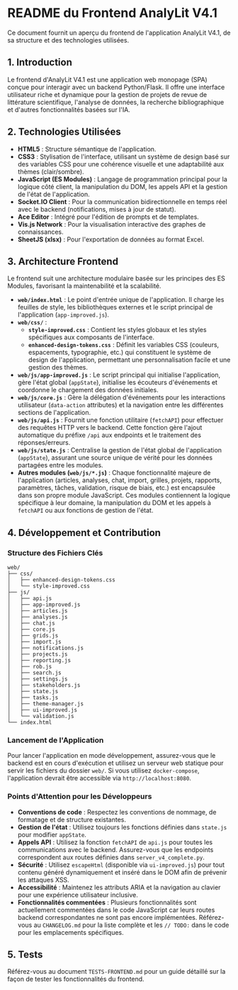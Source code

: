 # README du Frontend AnalyLit V4.1

Ce document fournit un aperçu du frontend de l'application AnalyLit V4.1, de sa structure et des technologies utilisées.

## 1. Introduction

Le frontend d'AnalyLit V4.1 est une application web monopage (SPA) conçue pour interagir avec un backend Python/Flask. Il offre une interface utilisateur riche et dynamique pour la gestion de projets de revue de littérature scientifique, l'analyse de données, la recherche bibliographique et d'autres fonctionnalités basées sur l'IA.

## 2. Technologies Utilisées

- **HTML5** : Structure sémantique de l'application.
- **CSS3** : Stylisation de l'interface, utilisant un système de design basé sur des variables CSS pour une cohérence visuelle et une adaptabilité aux thèmes (clair/sombre).
- **JavaScript (ES Modules)** : Langage de programmation principal pour la logique côté client, la manipulation du DOM, les appels API et la gestion de l'état de l'application.
- **Socket.IO Client** : Pour la communication bidirectionnelle en temps réel avec le backend (notifications, mises à jour de statut).
- **Ace Editor** : Intégré pour l'édition de prompts et de templates.
- **Vis.js Network** : Pour la visualisation interactive des graphes de connaissances.
- **SheetJS (xlsx)** : Pour l'exportation de données au format Excel.

## 3. Architecture Frontend

Le frontend suit une architecture modulaire basée sur les principes des ES Modules, favorisant la maintenabilité et la scalabilité.

- **`web/index.html`** : Le point d'entrée unique de l'application. Il charge les feuilles de style, les bibliothèques externes et le script principal de l'application (`app-improved.js`).
- **`web/css/`** :
    - **`style-improved.css`** : Contient les styles globaux et les styles spécifiques aux composants de l'interface.
    - **`enhanced-design-tokens.css`** : Définit les variables CSS (couleurs, espacements, typographie, etc.) qui constituent le système de design de l'application, permettant une personnalisation facile et une gestion des thèmes.
- **`web/js/app-improved.js`** : Le script principal qui initialise l'application, gère l'état global (`appState`), initialise les écouteurs d'événements et coordonne le chargement des données initiales.
- **`web/js/core.js`** : Gère la délégation d'événements pour les interactions utilisateur (`data-action` attributes) et la navigation entre les différentes sections de l'application.
- **`web/js/api.js`** : Fournit une fonction utilitaire (`fetchAPI`) pour effectuer des requêtes HTTP vers le backend. Cette fonction gère l'ajout automatique du préfixe `/api` aux endpoints et le traitement des réponses/erreurs.
- **`web/js/state.js`** : Centralise la gestion de l'état global de l'application (`appState`), assurant une source unique de vérité pour les données partagées entre les modules.
- **Autres modules (`web/js/*.js`)** : Chaque fonctionnalité majeure de l'application (articles, analyses, chat, import, grilles, projets, rapports, paramètres, tâches, validation, risque de biais, etc.) est encapsulée dans son propre module JavaScript. Ces modules contiennent la logique spécifique à leur domaine, la manipulation du DOM et les appels à `fetchAPI` ou aux fonctions de gestion de l'état.

## 4. Développement et Contribution

### Structure des Fichiers Clés

```
web/
├── css/
│   ├── enhanced-design-tokens.css
│   └── style-improved.css
├── js/
│   ├── api.js
│   ├── app-improved.js
│   ├── articles.js
│   ├── analyses.js
│   ├── chat.js
│   ├── core.js
│   ├── grids.js
│   ├── import.js
│   ├── notifications.js
│   ├── projects.js
│   ├── reporting.js
│   ├── rob.js
│   ├── search.js
│   ├── settings.js
│   ├── stakeholders.js
│   ├── state.js
│   ├── tasks.js
│   ├── theme-manager.js
│   ├── ui-improved.js
│   └── validation.js
└── index.html
```

### Lancement de l'Application

Pour lancer l'application en mode développement, assurez-vous que le backend est en cours d'exécution et utilisez un serveur web statique pour servir les fichiers du dossier `web/`. Si vous utilisez `docker-compose`, l'application devrait être accessible via `http://localhost:8080`.

### Points d'Attention pour les Développeurs

- **Conventions de code** : Respectez les conventions de nommage, de formatage et de structure existantes.
- **Gestion de l'état** : Utilisez toujours les fonctions définies dans `state.js` pour modifier `appState`.
- **Appels API** : Utilisez la fonction `fetchAPI` de `api.js` pour toutes les communications avec le backend. Assurez-vous que les endpoints correspondent aux routes définies dans `server_v4_complete.py`.
- **Sécurité** : Utilisez `escapeHtml` (disponible via `ui-improved.js`) pour tout contenu généré dynamiquement et inséré dans le DOM afin de prévenir les attaques XSS.
- **Accessibilité** : Maintenez les attributs ARIA et la navigation au clavier pour une expérience utilisateur inclusive.
- **Fonctionnalités commentées** : Plusieurs fonctionnalités sont actuellement commentées dans le code JavaScript car leurs routes backend correspondantes ne sont pas encore implémentées. Référez-vous au `CHANGELOG.md` pour la liste complète et les `// TODO:` dans le code pour les emplacements spécifiques.

## 5. Tests

Référez-vous au document `TESTS-FRONTEND.md` pour un guide détaillé sur la façon de tester les fonctionnalités du frontend.

